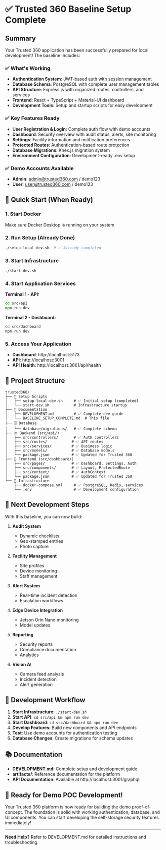 # ✅ Trusted 360 Baseline Setup Complete

## Summary

Your Trusted 360 application has been successfully prepared for local development! The baseline includes:

### ✅ What's Working
- **Authentication System**: JWT-based auth with session management
- **Database Schema**: PostgreSQL with complete user management tables
- **API Structure**: Express.js with organized routes, controllers, and services
- **Frontend**: React + TypeScript + Material-UI dashboard
- **Development Tools**: Setup and startup scripts for easy development

### ✅ Key Features Ready
- **User Registration & Login**: Complete auth flow with demo accounts
- **Dashboard**: Security overview with audit status, alerts, site monitoring
- **Settings**: Facility information and notification preferences
- **Protected Routes**: Authentication-based route protection
- **Database Migrations**: Knex.js migration system
- **Environment Configuration**: Development-ready .env setup

### ✅ Demo Accounts Available
- **Admin**: admin@trusted360.com / demo123
- **User**: user@trusted360.com / demo123

## 🚀 Quick Start (When Ready)

### 1. Start Docker
Make sure Docker Desktop is running on your system.

### 2. Run Setup (Already Done)
```bash
./setup-local-dev.sh  # ✅ Already completed
```

### 3. Start Infrastructure
```bash
./start-dev.sh
```

### 4. Start Application Services
**Terminal 1 - API:**
```bash
cd src/api
npm run dev
```

**Terminal 2 - Dashboard:**
```bash
cd src/dashboard
npm run dev
```

### 5. Access Your Application
- **Dashboard**: http://localhost:5173
- **API**: http://localhost:3001
- **API Health**: http://localhost:3001/api/health

## 📁 Project Structure

```
trusted360/
├── 🔧 Setup Scripts
│   ├── setup-local-dev.sh     # ✅ Initial setup (completed)
│   └── start-dev.sh           # Infrastructure startup
├── 📖 Documentation
│   ├── DEVELOPMENT.md         # ✅ Complete dev guide
│   └── BASELINE_SETUP_COMPLETE.md  # This file
├── 🗄️ Database
│   └── database/migrations/   # ✅ Complete schema
├── 🔙 Backend (src/api/)
│   ├── src/controllers/       # ✅ Auth controllers
│   ├── src/routes/           # ✅ API routes
│   ├── src/services/         # ✅ Business logic
│   ├── src/models/           # ✅ Database models
│   └── package.json          # ✅ Updated for Trusted 360
├── 🎨 Frontend (src/dashboard/)
│   ├── src/pages/            # ✅ Dashboard, Settings, Auth
│   ├── src/components/       # ✅ Layout, ProtectedRoute
│   ├── src/context/          # ✅ AuthContext
│   └── package.json          # ✅ Updated for Trusted 360
└── 🐳 Infrastructure
    ├── docker-compose.yml     # ✅ PostgreSQL, Redis, services
    └── .env                   # ✅ Development configuration
```

## 🎯 Next Development Steps

With this baseline, you can now build:

1. **Audit System**
   - Dynamic checklists
   - Geo-stamped entries
   - Photo capture

2. **Facility Management**
   - Site profiles
   - Device monitoring
   - Staff management

3. **Alert System**
   - Real-time incident detection
   - Escalation workflows

4. **Edge Device Integration**
   - Jetson Orin Nano monitoring
   - Model updates

5. **Reporting**
   - Security reports
   - Compliance documentation
   - Analytics

6. **Vision AI**
   - Camera feed analysis
   - Incident detection
   - Alert generation

## 🔧 Development Workflow

1. **Start Infrastructure**: `./start-dev.sh`
2. **Start API**: `cd src/api && npm run dev`
3. **Start Dashboard**: `cd src/dashboard && npm run dev`
4. **Develop Features**: Build new components and API endpoints
5. **Test**: Use demo accounts for authentication testing
6. **Database Changes**: Create migrations for schema updates

## 📚 Documentation

- **DEVELOPMENT.md**: Complete setup and development guide
- **artifacts/**: Reference documentation for the platform
- **API Documentation**: Available at http://localhost:3001/graphql

## 🎉 Ready for Demo POC Development!

Your Trusted 360 platform is now ready for building the demo proof-of-concept. The foundation is solid with working authentication, database, and UI components. You can start developing the self-storage security features immediately!

---

**Need Help?** Refer to DEVELOPMENT.md for detailed instructions and troubleshooting. 